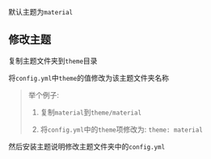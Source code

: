 默认主题为`material`

## 修改主题

复制主题文件夹到`theme`目录

将`config.yml`中`theme`的值修改为该主题文件夹名称

> 举个例子:
> 
> 1. 复制`material`到`theme/material`
> 
> 2. 将`config.yml`中的`theme`项修改为: `theme: material`

然后安装主题说明修改主题文件夹中的`config.yml`